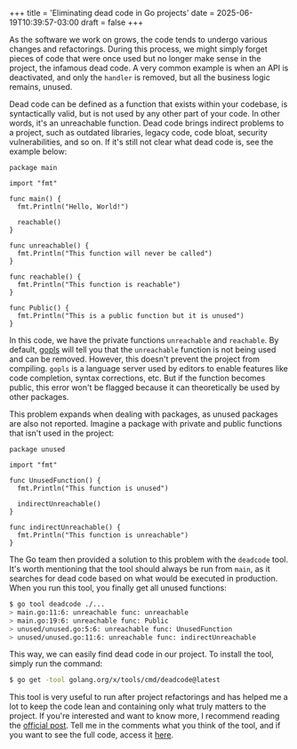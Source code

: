 +++
title = 'Eliminating dead code in Go projects'
date = 2025-06-19T10:39:57-03:00
draft = false
+++

As the software we work on grows, the code tends to undergo various changes and refactorings. During this process, we might simply forget pieces of code that were once used but no longer make sense in the project, the infamous dead code. A very common example is when an API is deactivated, and only the `handler` is removed, but all the business logic remains, unused.

Dead code can be defined as a function that exists within your codebase, is syntactically valid, but is not used by any other part of your code. In other words, it's an unreachable function. Dead code brings indirect problems to a project, such as outdated libraries, legacy code, code bloat, security vulnerabilities, and so on. If it's still not clear what dead code is, see the example below:

```golang
package main

import "fmt"

func main() {
  fmt.Println("Hello, World!")

  reachable()
}

func unreachable() {
  fmt.Println("This function will never be called")
}

func reachable() {
  fmt.Println("This function is reachable")
}

func Public() {
  fmt.Println("This is a public function but it is unused")
}
```

In this code, we have the private functions `unreachable` and `reachable`. By default, [gopls](https://pkg.go.dev/golang.org/x/tools/gopls#section-readme) will tell you that the `unreachable` function is not being used and can be removed. However, this doesn't prevent the project from compiling. `gopls` is a language server used by editors to enable features like code completion, syntax corrections, etc. But if the function becomes public, this error won't be flagged because it can theoretically be used by other packages.

This problem expands when dealing with packages, as unused packages are also not reported. Imagine a package with private and public functions that isn't used in the project:

```golang
package unused

import "fmt"

func UnusedFunction() {
  fmt.Println("This function is unused")

  indirectUnreachable()
}

func indirectUnreachable() {
  fmt.Println("This function is unreachable")
}
```

The Go team then provided a solution to this problem with the `deadcode` tool. It's worth mentioning that the tool should always be run from `main`, as it searches for dead code based on what would be executed in production. When you run this tool, you finally get all unused functions:

```sh
$ go tool deadcode ./...
> main.go:11:6: unreachable func: unreachable
> main.go:19:6: unreachable func: Public
> unused/unused.go:5:6: unreachable func: UnusedFunction
> unused/unused.go:11:6: unreachable func: indirectUnreachable
```

This way, we can easily find dead code in our project. To install the tool, simply run the command:

```sh
$ go get -tool golang.org/x/tools/cmd/deadcode@latest
```

This tool is very useful to run after project refactorings and has helped me a lot to keep the code lean and containing only what truly matters to the project. If you're interested and want to know more, I recommend reading the [official post](https://go.dev/blog/deadcode). Tell me in the comments what you think of the tool, and if you want to see the full code, access it [here](https://github.com/mfbmina/poc_deadcode).
